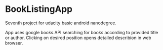 # BookListingApp
Seventh project for udacity basic android nanodegree.

App uses google books API searching for books according to provided title or author. Clicking on desired position opens detailed describion in web browser. 
